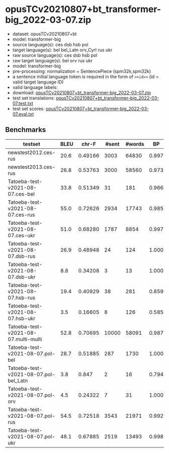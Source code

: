 # opusTCv20210807+bt_transformer-big_2022-03-07.zip

* dataset: opusTCv20210807+bt
* model: transformer-big
* source language(s): ces dsb hsb pol
* target language(s): bel bel_Latn orv_Cyrl rus ukr
* raw source language(s): ces dsb hsb pol
* raw target language(s): bel orv rus ukr
* model: transformer-big
* pre-processing: normalization + SentencePiece (spm32k,spm32k)
* a sentence initial language token is required in the form of `>>id<<` (id = valid target language ID)
* valid language labels: 
* download: [opusTCv20210807+bt_transformer-big_2022-03-07.zip](https://object.pouta.csc.fi/Tatoeba-MT-models/zlw-zle/opusTCv20210807+bt_transformer-big_2022-03-07.zip)
* test set translations: [opusTCv20210807+bt_transformer-big_2022-03-07.test.txt](https://object.pouta.csc.fi/Tatoeba-MT-models/zlw-zle/opusTCv20210807+bt_transformer-big_2022-03-07.test.txt)
* test set scores: [opusTCv20210807+bt_transformer-big_2022-03-07.eval.txt](https://object.pouta.csc.fi/Tatoeba-MT-models/zlw-zle/opusTCv20210807+bt_transformer-big_2022-03-07.eval.txt)

## Benchmarks

| testset | BLEU  | chr-F | #sent | #words | BP |
|---------|-------|-------|-------|--------|----|
| newstest2012.ces-rus 	| 20.6 	| 0.49166 	| 3003 	| 64830 	| 0.997 |
| newstest2013.ces-rus 	| 26.8 	| 0.53763 	| 3000 	| 58560 	| 0.973 |
| Tatoeba-test-v2021-08-07.ces-bel 	| 33.8 	| 0.51349 	| 31 	| 181 	| 0.966 |
| Tatoeba-test-v2021-08-07.ces-rus 	| 55.0 	| 0.72626 	| 2934 	| 17743 	| 0.985 |
| Tatoeba-test-v2021-08-07.ces-ukr 	| 51.0 	| 0.68280 	| 1787 	| 8854 	| 0.997 |
| Tatoeba-test-v2021-08-07.dsb-rus 	| 26.9 	| 0.48948 	| 24 	| 124 	| 1.000 |
| Tatoeba-test-v2021-08-07.dsb-ukr 	| 8.8 	| 0.34208 	| 3 	| 13 	| 1.000 |
| Tatoeba-test-v2021-08-07.hsb-rus 	| 19.4 	| 0.40929 	| 38 	| 281 	| 0.859 |
| Tatoeba-test-v2021-08-07.hsb-ukr 	| 3.5 	| 0.16605 	| 8 	| 126 	| 0.585 |
| Tatoeba-test-v2021-08-07.multi-multi 	| 52.8 	| 0.70695 	| 10000 	| 58091 	| 0.987 |
| Tatoeba-test-v2021-08-07.pol-bel 	| 28.7 	| 0.51885 	| 287 	| 1730 	| 1.000 |
| Tatoeba-test-v2021-08-07.pol-bel_Latn 	| 3.8 	| 0.847 	| 2 	| 16 	| 0.794 |
| Tatoeba-test-v2021-08-07.pol-orv 	| 4.5 	| 0.24322 	| 7 	| 31 	| 1.000 |
| Tatoeba-test-v2021-08-07.pol-rus 	| 54.5 	| 0.72518 	| 3543 	| 21971 	| 0.992 |
| Tatoeba-test-v2021-08-07.pol-ukr 	| 48.1 	| 0.67885 	| 2519 	| 13493 	| 0.998 |

